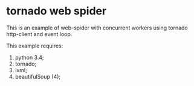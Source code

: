 # tornado web spider

This is an example of web-spider with concurrent workers using tornado http-client and event loop.

This example requires:

  1. python 3.4;
  2. tornado;
  3. lxml;
  4. beautifulSoup (4);
 

